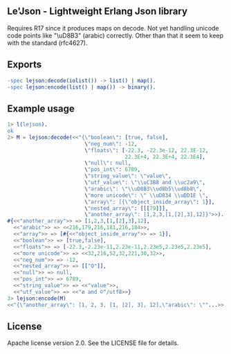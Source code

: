 ## Le'Json - Lightweight Erlang Json library

Requires R17 since it produces maps on decode. Not yet handling unicode
code points like "\\uD8B3" (arabic) correctly. Other than that it seem
to keep with the standard (rfc4627).

## Exports

```erlang
-spec lejson:decode(iolist()) -> list() | map().
-spec lejson:encode(list() | map()) -> binary().
```

## Example usage

```erlang
1> l(lejson).
ok
2> M = lejson:decode(<<"{\"boolean\": [true, false],
                         \"neg_num\": -12,
                         \"floats\": [-22.3, -22.3e-12, 22.3E-12,
                                      22.3E+4, 22.3E+4, 22.3E4],
                         \"null\": null,
                         \"pos_int\": 6789,
                         \"string_value\": \"value\",
                         \"utf_value\": \"\\uC3B8 and \\uc2a9\",
                         \"arabic\": \"\\uD8B3\\ud8b5\\ud8b8\",
                         \"more unicode\": \" \\uD834 \\uDD1E \",
                         \"array\": [{\"object_inside_array\": 1}],
                         \"nested_array\": [[[79]]],
                         \"another_array\": [1,2,3,[1,[2],3],12]}">>).
#{<<"another_array">> => [1,2,3,[1,[2],3],12],
  <<"arabic">> => <<216,179,216,181,216,184>>,
  <<"array">> => [#{<<"object_inside_array">> => 1}],
  <<"boolean">> => [true,false],
  <<"floats">> => [-22.3,-2.23e-11,2.23e-11,2.23e5,2.23e5,2.23e5],
  <<"more unicode">> => <<32,216,52,32,221,30,32>>,
  <<"neg_num">> => -12,
  <<"nested_array">> => [["O"]],
  <<"null">> => null,
  <<"pos_int">> => 6789,
  <<"string_value">> => <<"value">>,
  <<"utf_value">> => <<"ø and ©"/utf8>>}
3> lejson:encode(M)
<<"{\"another_array\": [1, 2, 3, [1, [2], 3], 12],\"arabic\": \""...>>
```

## License

Apache license version 2.0. See the LICENSE file for details.
